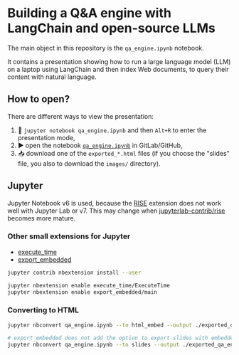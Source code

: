 # Building a Q&A engine with LangChain and open-source LLMs

The main object in this repository is the `qa_engine.ipynb` notebook.

It contains a presentation showing how to run a large language model (LLM)
on a laptop using LangChain and then index Web documents, to query their
content with natural language.

## How to open?

There are different ways to view the presentation:

1. 🐍 `jupyter notebook qa_engine.ipynb` and then `Alt+R` to enter
   the presentation mode,
2. ▶️ open the notebook [`qa_engine.ipynb`](./qa_engine.ipynb) in GitLab/GitHub,
3. 📥 download one of the `exported_*.html` files (if you choose the "slides"
   file, you also to download the `images/` directory).

## Jupyter

Jupyter Notebook v6 is used, because the [RISE](https://github.com/damianavila/RISE)
extension does not work well with Jupyter Lab or v7. This may change when
[jupyterlab-contrib/rise](https://github.com/jupyterlab-contrib/rise) becomes
more mature.

### Other small extensions for Jupyter

- [execute_time](https://github.com/ipython-contrib/jupyter_contrib_nbextensions/tree/master/src/jupyter_contrib_nbextensions/nbextensions/execute_time)
- [export_embedded](https://github.com/ipython-contrib/jupyter_contrib_nbextensions/tree/master/src/jupyter_contrib_nbextensions/nbextensions/export_embedded)

```bash
jupyter contrib nbextension install --user

jupyter nbextension enable execute_time/ExecuteTime
jupyter nbextension enable export_embedded/main
```

### Converting to HTML

```bash
jupyter nbconvert qa_engine.ipynb --to html_embed --output ./exported_qa_engine.one_page.html

# export_embedded does not add the option to export slides with embedded images
jupyter nbconvert qa_engine.ipynb --to slides --output ./exported_qa_engine
```
